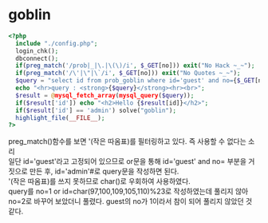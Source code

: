 # goblin
~~~ php
<?php 
  include "./config.php"; 
  login_chk(); 
  dbconnect(); 
  if(preg_match('/prob|_|\.|\(\)/i', $_GET[no])) exit("No Hack ~_~"); 
  if(preg_match('/\'|\"|\`/i', $_GET[no])) exit("No Quotes ~_~"); 
  $query = "select id from prob_goblin where id='guest' and no={$_GET[no]}"; 
  echo "<hr>query : <strong>{$query}</strong><hr><br>"; 
  $result = @mysql_fetch_array(mysql_query($query)); 
  if($result['id']) echo "<h2>Hello {$result[id]}</h2>"; 
  if($result['id'] == 'admin') solve("goblin");
  highlight_file(__FILE__); 
?>
~~~

preg_match()함수를 보면 '(작은 따옴표)를 필터링하고 있다. 즉 사용할 수 없다는 소리   
일단 id='guest'라고 고정되어 있으므로 or문을 통해 id='guest' and no= 부분을 거짓으로 만든 후, id='admin'#로 query문을 작성하면 된다.   
'(작은 따옴표)를 쓰지 못하므로 char()로 우회하여 사용하였다.   
query를 no=1 or id=char(97,100,109,105,110)%23로 작성하였는데 풀리지 않아 no=2로 바꾸어 보았더니 풀렸다. guest의 no가 1이라서 참이 되어 풀리지 않았던 것 같다.
